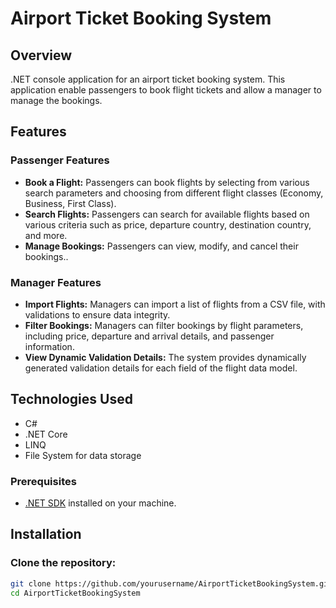 # Airport Ticket Booking System

## Overview
.NET console application for an airport ticket booking system. This application enable passengers to book flight tickets and allow a manager to manage the bookings.
## Features

### Passenger Features
- **Book a Flight:** Passengers can book flights by selecting from various search parameters and choosing from different flight classes (Economy, Business, First Class).
- **Search Flights:** Passengers can search for available flights based on various criteria such as price, departure country, destination country, and more.
- **Manage Bookings:** Passengers can view, modify, and cancel their bookings..

### Manager Features
- **Import Flights:** Managers can import a list of flights from a CSV file, with validations to ensure data integrity.
- **Filter Bookings:** Managers can filter bookings by flight parameters, including price, departure and arrival details, and passenger information.
- **View Dynamic Validation Details:** The system provides dynamically generated validation details for each field of the flight data model.

## Technologies Used
- C#
- .NET Core
- LINQ
- File System for data storage

### Prerequisites
- [.NET SDK](https://dotnet.microsoft.com/download) installed on your machine.

## Installation
 ### Clone the repository:
   ```bash
   git clone https://github.com/yourusername/AirportTicketBookingSystem.git
   cd AirportTicketBookingSystem
